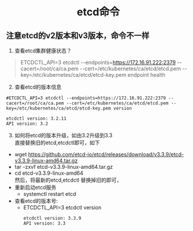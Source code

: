 # <center>etcd命令</center>
## 注意etcd的v2版本和v3版本，命令不一样

1. 查看etcd集群健康状态？  
> ETCDCTL_API=3 etcdctl --endpoints=https://172.16.91.222:2379 --cacert=/root/ca/ca.pem --cert=/etc/kubernetes/ca/etcd/etcd.pem --key=/etc/kubernetes/ca/etcd/etcd-key.pem endpoint health  

2. 查看etcd的版本信息 
```
#ETCDCTL_API=3 etcdctl --endpoints=https://172.16.91.222:2379 --cacert=/root/ca/ca.pem --cert=/etc/kubernetes/ca/etcd/etcd.pem --key=/etc/kubernetes/ca/etcd/etcd-key.pem version

etcdctl version: 3.2.11
API version: 3.2
``` 
3. 如何将etcd的版本升级，如由3.2升级到3.3  
直接替换旧的etcd,etcdctl即可，如下
- wget https://github.com/etcd-io/etcd/releases/download/v3.3.9/etcd-v3.3.9-linux-amd64.tar.gz  
- tar -zxvf etcd-v3.3.9-linux-amd64.tar.gz 
- cd etcd-v3.3.9-linux-amd64  
然后，将最新的etcd,etcdctl 替换掉旧的即可，
- 重新启动etcd服务  
    - systemctl restart etcd  
- 查看etcd的版本号:  
    - ETCDCTL_API=3 etcdctl version  
        ```
        etcdctl version: 3.3.9
        API version: 3.3
        ```